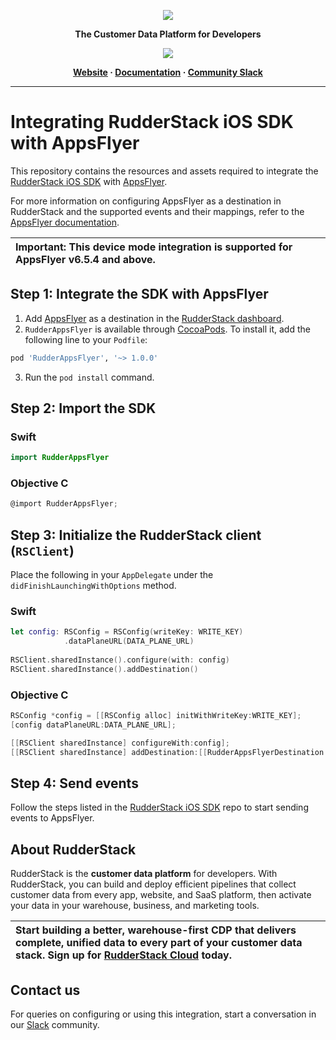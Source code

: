 <p align="center">
  <a href="https://rudderstack.com/">
    <img src="https://user-images.githubusercontent.com/59817155/121357083-1c571300-c94f-11eb-8cc7-ce6df13855c9.png">
  </a>
</p>

<p align="center"><b>The Customer Data Platform for Developers</b></p>

<p align="center">
  <a href="https://cocoapods.org/pods/RudderAppsFlyer">
    <img src="https://img.shields.io/cocoapods/v/RudderAppsFlyer.svg?style=flat">
    </a>
</p>

<p align="center">
  <b>
    <a href="https://rudderstack.com">Website</a>
    ·
    <a href="https://www.rudderstack.com/docs/stream-sources/rudderstack-sdk-integration-guides/rudderstack-ios-sdk/ios-v2/">Documentation</a>
    ·
    <a href="https://rudderstack.com/join-rudderstack-slack-community">Community Slack</a>
  </b>
</p>

---
# Integrating RudderStack iOS SDK with AppsFlyer

This repository contains the resources and assets required to integrate the [RudderStack iOS SDK](https://www.rudderstack.com/docs/stream-sources/rudderstack-sdk-integration-guides/rudderstack-ios-sdk/ios-v2/) with [AppsFlyer](https://www.appsflyer.com/).

For more information on configuring AppsFlyer as a destination in RudderStack and the supported events and their mappings, refer to the [AppsFlyer documentation](https://www.rudderstack.com/docs/stream-sources/appsflyer/).

| Important: This device mode integration is supported for AppsFlyer v6.5.4 and above. |
| :---|

## Step 1: Integrate the SDK with AppsFlyer

1. Add [AppsFlyer](https://www.appsflyer.com/) as a destination in the [RudderStack dashboard](https://app.rudderstack.com/).
2. `RudderAppsFlyer` is available through [CocoaPods](https://cocoapods.org). To install it, add the following line to your `Podfile`:

```ruby
pod 'RudderAppsFlyer', '~> 1.0.0'
```

3. Run the `pod install` command.

## Step 2: Import the SDK

### Swift

```swift
import RudderAppsFlyer
```

### Objective C

```objective-c
@import RudderAppsFlyer;
```

## Step 3: Initialize the RudderStack client (`RSClient`)

Place the following in your `AppDelegate` under the `didFinishLaunchingWithOptions` method.

### Swift

```swift
let config: RSConfig = RSConfig(writeKey: WRITE_KEY)
            .dataPlaneURL(DATA_PLANE_URL)       
             
RSClient.sharedInstance().configure(with: config)
RSClient.sharedInstance().addDestination()
```

### Objective C

```objective-c
RSConfig *config = [[RSConfig alloc] initWithWriteKey:WRITE_KEY];
[config dataPlaneURL:DATA_PLANE_URL];

[[RSClient sharedInstance] configureWith:config];
[[RSClient sharedInstance] addDestination:[[RudderAppsFlyerDestination alloc] init]];
```

## Step 4: Send events

Follow the steps listed in the [RudderStack iOS SDK](https://github.com/rudderlabs/rudder-sdk-ios/tree/master-v2#sending-events) repo to start sending events to AppsFlyer.

## About RudderStack

RudderStack is the **customer data platform** for developers. With RudderStack, you can build and deploy efficient pipelines that collect customer data from every app, website, and SaaS platform, then activate your data in your warehouse, business, and marketing tools.

| Start building a better, warehouse-first CDP that delivers complete, unified data to every part of your customer data stack. Sign up for [RudderStack Cloud](https://app.rudderstack.com/signup?type=freetrial) today. |
| :---|

## Contact us

For queries on configuring or using this integration, start a conversation in our [Slack](https://rudderstack.com/join-rudderstack-slack-community) community.
